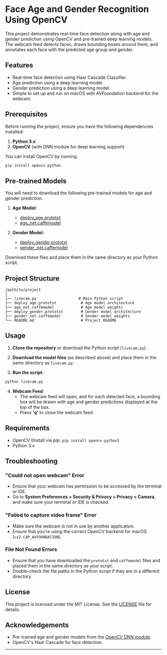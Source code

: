 
# Face Age and Gender Recognition Using OpenCV

This project demonstrates real-time face detection along with age and gender prediction using OpenCV and pre-trained deep learning models. The webcam feed detects faces, draws bounding boxes around them, and annotates each face with the predicted age group and gender.

## Features
- Real-time face detection using Haar Cascade Classifier.
- Age prediction using a deep learning model.
- Gender prediction using a deep learning model.
- Simple to set up and run on macOS with AVFoundation backend for the webcam.

## Prerequisites

Before running the project, ensure you have the following dependencies installed:

1. **Python 3.x**
2. **OpenCV** (with DNN module for deep learning support)

You can install OpenCV by running:
```bash
pip install opencv-python
```

## Pre-trained Models

You will need to download the following pre-trained models for age and gender prediction.

1. **Age Model:**
   - [deploy_age.prototxt](https://github.com/spmallick/learnopencv/blob/master/AgeGender/AgeGender/deploy_age.prototxt)
   - [age_net.caffemodel](https://github.com/spmallick/learnopencv/blob/master/AgeGender/AgeGender/age_net.caffemodel)

2. **Gender Model:**
   - [deploy_gender.prototxt](https://github.com/spmallick/learnopencv/blob/master/AgeGender/AgeGender/deploy_gender.prototxt)
   - [gender_net.caffemodel](https://github.com/spmallick/learnopencv/blob/master/AgeGender/AgeGender/gender_net.caffemodel)

Download these files and place them in the same directory as your Python script.

## Project Structure

```
/path/to/project
│
├── livecam.py                   # Main Python script
├── deploy_age.prototxt           # Age model architecture
├── age_net.caffemodel            # Age model weights
├── deploy_gender.prototxt        # Gender model architecture
├── gender_net.caffemodel         # Gender model weights
└── README.md                     # Project README
```

## Usage

1. **Clone the repository** or download the Python script (`livecam.py`).

2. **Download the model files** (as described above) and place them in the same directory as `livecam.py`.

3. **Run the script**:

```bash
python livecam.py
```

4. **Webcam Feed**: 
   - The webcam feed will open, and for each detected face, a bounding box will be drawn with age and gender predictions displayed at the top of the box.
   - Press **'q'** to close the webcam feed.

## Requirements

- OpenCV (Install via pip: `pip install opencv-python`)
- Python 3.x

## Troubleshooting

### "Could not open webcam" Error
- Ensure that your webcam has permission to be accessed by the terminal or IDE.
- Go to **System Preferences > Security & Privacy > Privacy > Camera**, and make sure your terminal or IDE is checked.

### "Failed to capture video frame" Error
- Make sure the webcam is not in use by another application.
- Ensure that you're using the correct OpenCV backend for macOS (`cv2.CAP_AVFOUNDATION`).

### File Not Found Errors
- Ensure that you have downloaded the `prototxt` and `caffemodel` files and placed them in the same directory as your script.
- Double-check the file paths in the Python script if they are in a different directory.

## License

This project is licensed under the MIT License. See the [LICENSE](LICENSE) file for details.

## Acknowledgements

- Pre-trained age and gender models from the [OpenCV DNN module](https://github.com/spmallick/learnopencv).
- OpenCV's Haar Cascade for face detection.

---

